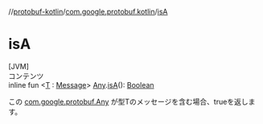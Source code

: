 
//[protobuf-kotlin](/reference/kotlin/api-docs/)/[com.google.protobuf.kotlin](/reference/kotlin/api-docs/protobuf-kotlin/com.google.protobuf.kotlin/)/[isA]()

# isA

[JVM] \
コンテンツ \
inline fun <[T]() :
[Message](/reference/java/api-docs/com/google/protobuf/Message.html)>
[Any](/reference/java/api-docs/com/google/protobuf/Any.html).[isA]()():
[Boolean](https://kotlinlang.org/api/latest/jvm/stdlib/kotlin/-boolean/index.html)


この
[com.google.protobuf.Any](/reference/java/api-docs/com/google/protobuf/Any.html)
が型Tのメッセージを含む場合、trueを返します。
```  

